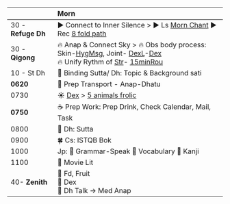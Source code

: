 |   | Morn                                                                  |
| :------- | :----------------------------------------------------------------------- |
| 30 - **Refuge Dh** | :arrow_forward: Connect to Inner Silence > :arrow_forward: Ls [Morn Chant](https://www.dhammatalks.org/chant_index.html) :arrow_forward: Rec [8 fold path](https://github.com/ThanhNguyen24590/Process/blob/main/README.md) |
| 30 - **Qigong** | :fire: Anap & Connect Sky > :fire: Obs body process: Skin-[HygMsg](https://github.com/ThanhNguyen24590/Process/blob/main/Body/HygMsg.md), Joint- [DexL](https://github.com/ThanhNguyen24590/Process/blob/main/Body/DexL.md)-[Dex](https://github.com/ThanhNguyen24590/Process/blob/main/Body/Dex.md)    </br>:fire: Unify Rythm of [Str](https://github.com/ThanhNguyen24590/Process/blob/main/Body/Str.md)- [15minRou](https://github.com/ThanhNguyen24590/Process/blob/main/Body/15minRou.md)    |
| 10 - St Dh | :orange_book: Binding Sutta/ Dh: Topic & Background sati|
| **0620** | :bus: Prep Transport - Anap-Dhatu   |
| 0730   | :sunny: [Dex](https://github.com/ThanhNguyen24590/Process/blob/main/Body/Dex.md) > [5 animals frolic](https://github.com/ThanhNguyen24590/Process/blob/main/Body/5-Animals.md) | 
| **0750**   | :coffee: Prep Work: Prep Drink, Check Calendar, Mail, Task |
| 0800 | :seedling: Dh: Sutta | 
| 0900 | :four_leaf_clover: Cs: ISTQB Bok|
| 1000 | Jp: :fallen_leaf: Grammar-Speak :cherry_blossom: Vocabulary :mount_fuji: Kanji
| 1100 | :art: Movie Lit|
| 40- **Zenith**  | :white_flower: Fd, Fruit </br>:white_flower: Dex </br>:white_flower: Dh Talk -> Med Anap |











